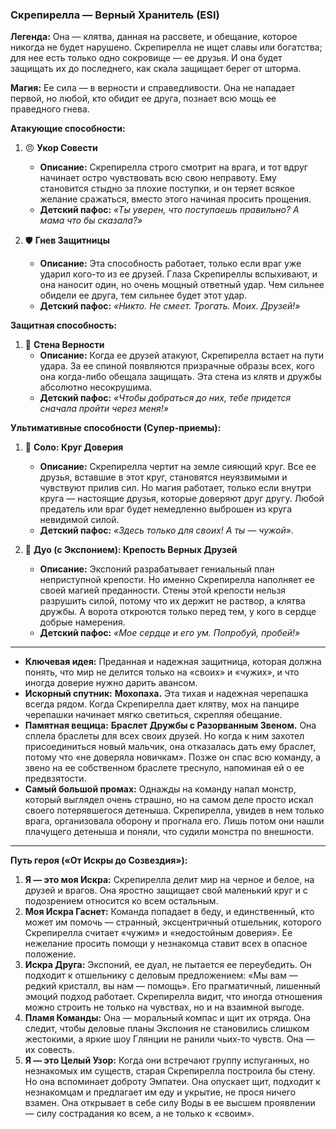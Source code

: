 ### **Скрепирелла — Верный Хранитель (ESI)**

**Легенда:** Она — клятва, данная на рассвете, и обещание, которое никогда не будет нарушено. Скрепирелла не ищет славы или богатства; для нее есть только одно сокровище — ее друзья. И она будет защищать их до последнего, как скала защищает берег от шторма.

**Магия:** Ее сила — в верности и справедливости. Она не нападает первой, но любой, кто обидит ее друга, познает всю мощь ее праведного гнева.

**Атакующие способности:**

1. 😠 **Укор Совести**
    - **Описание:** Скрепирелла строго смотрит на врага, и тот вдруг начинает остро чувствовать всю свою неправоту. Ему становится стыдно за плохие поступки, и он теряет всякое желание сражаться, вместо этого начиная просить прощения.
    - **Детский пафос:** _«Ты уверен, что поступаешь правильно? А мама что бы сказала?»_
        
2. 🛡️ **Гнев Защитницы**
    - **Описание:** Эта способность работает, только если враг уже ударил кого-то из ее друзей. Глаза Скрепиреллы вспыхивают, и она наносит один, но очень мощный ответный удар. Чем сильнее обидели ее друга, тем сильнее будет этот удар.
    - **Детский пафос:** _«Никто. Не смеет. Трогать. Моих. Друзей!»_

**Защитная способность:**

1. 🔗 **Стена Верности**
    - **Описание:** Когда ее друзей атакуют, Скрепирелла встает на пути удара. За ее спиной появляются призрачные образы всех, кого она когда-либо обещала защищать. Эта стена из клятв и дружбы абсолютно несокрушима.
    - **Детский пафос:** _«Чтобы добраться до них, тебе придется сначала пройти через меня!»_

**Ультимативные способности (Супер-приемы):**

1. 🤝 **Соло: Круг Доверия**
    - **Описание:** Скрепирелла чертит на земле сияющий круг. Все ее друзья, вставшие в этот круг, становятся неуязвимыми и чувствуют прилив сил. Но магия работает, только если внутри круга — настоящие друзья, которые доверяют друг другу. Любой предатель или враг будет немедленно выброшен из круга невидимой силой.
    - **Детский пафос:** _«Здесь только для своих! А ты — чужой»._
        
2. 💞 **Дуо (с Экспонием): Крепость Верных Друзей**
    - **Описание:** Экспоний разрабатывает гениальный план неприступной крепости. Но именно Скрепирелла наполняет ее своей магией преданности. Стены этой крепости нельзя разрушить силой, потому что их держит не раствор, а клятва дружбы. А ворота откроются только перед тем, у кого в сердце добрые намерения.
    - **Детский пафос:** _«Мое сердце и его ум. Попробуй, пробей!»_

---

- **Ключевая идея:** Преданная и надежная защитница, которая должна понять, что мир не делится только на «своих» и «чужих», и что иногда доверие нужно дарить авансом.
- **Искорный спутник:** **Мохопаха.** Эта тихая и надежная черепашка всегда рядом. Когда Скрепирелла дает клятву, мох на панцире черепашки начинает мягко светиться, скрепляя обещание.
- **Памятная вещица:** **Браслет Дружбы с Разорванным Звеном.** Она сплела браслеты для всех своих друзей. Но когда к ним захотел присоединиться новый мальчик, она отказалась дать ему браслет, потому что «не доверяла новичкам». Позже он спас всю команду, а звено на ее собственном браслете треснуло, напоминая ей о ее предвзятости.
- **Самый большой промах:** Однажды на команду напал монстр, который выглядел очень страшно, но на самом деле просто искал своего потерявшегося детеныша. Скрепирелла, увидев в нем только врага, организовала оборону и прогнала его. Лишь потом они нашли плачущего детеныша и поняли, что судили монстра по внешности.

---

**Путь героя («От Искры до Созвездия»):**

1. **Я — это моя Искра:** Скрепирелла делит мир на черное и белое, на друзей и врагов. Она яростно защищает свой маленький круг и с подозрением относится ко всем остальным.
2. **Моя Искра Гаснет:** Команда попадает в беду, и единственный, кто может им помочь — странный, эксцентричный отшельник, которого Скрепирелла считает «чужим» и «недостойным доверия». Ее нежелание просить помощи у незнакомца ставит всех в опасное положение.
3. **Искра Друга:** Экспоний, ее дуал, не пытается ее переубедить. Он подходит к отшельнику с деловым предложением: «Мы вам — редкий кристалл, вы нам — помощь». Его прагматичный, лишенный эмоций подход работает. Скрепирелла видит, что иногда отношения можно строить не только на чувствах, но и на взаимной выгоде.
4. **Пламя Команды:** Она — моральный компас и щит их отряда. Она следит, чтобы деловые планы Экспония не становились слишком жестокими, а яркие шоу Глянции не ранили чьих-то чувств. Она — их совесть.
5. **Я — это Целый Узор:** Когда они встречают группу испуганных, но незнакомых им существ, старая Скрепирелла построила бы стену. Но она вспоминает доброту Эмпатеи. Она опускает щит, подходит к незнакомцам и предлагает им еду и укрытие, не прося ничего взамен. Она открывает в себе силу Воды в ее высшем проявлении — силу сострадания ко всем, а не только к «своим».